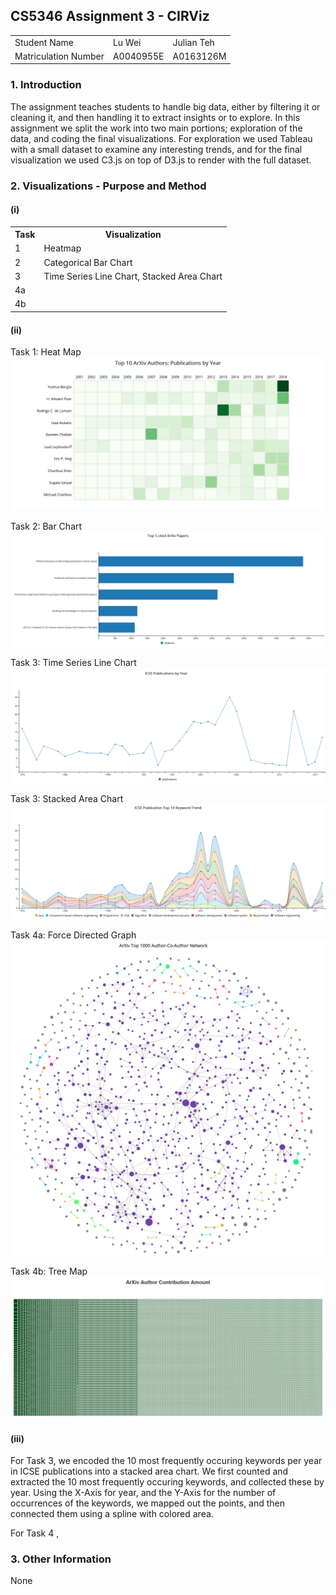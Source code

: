 ## CS5346 Assignment 3 - CIRViz

<html>
    <table>
        <tr>
            <td>Student Name</td>
            <td>Lu Wei</td>
            <td>Julian Teh</td>
        </tr>
        <tr>
            <td>Matriculation Number</td>
            <td>A0040955E</td>
            <td>A0163126M</td>
        </tr>
    </table>
</html>

### 1. Introduction
The assignment teaches students to handle big data, either by filtering it or cleaning it, and then handling it to extract insights or to explore. In this assignment we split the work into two main portions; exploration of the data, and coding the final visualizations. For exploration we used Tableau with a small dataset to examine any interesting trends, and for the final visualization we used C3.js on top of D3.js to render with the full dataset. 

### 2. Visualizations - Purpose and Method
#### (i)
<html>
    <table>
        <tr>
            <th>Task</th>
            <th>Visualization</th>
        </tr>
        <tr>
            <td>1</td>
            <td>Heatmap</td>
        </tr>
        <tr>
            <td>2</td>
            <td>Categorical Bar Chart</td>
        </tr>
        <tr>
            <td>3</td>
            <td>Time Series Line Chart, Stacked Area Chart</td>
        </tr>
        <tr>
            <td>4a</td>
            <td></td>
        </tr>
        <tr>
            <td>4b</td>
            <td></td>
        </tr>
    </table>
</html>

#### (ii)
Task 1: Heat Map
![Task 1: Heat Map](task1_1.png)

Task 2: Bar Chart
![Task 2: Bar Chart](task2_1.png)

Task 3: Time Series Line Chart
![Task 3: Time Series Line Chart](task3_1.png)

Task 3: Stacked Area Chart
![Task 3: Stacked Area Chart](task3_2.png)

Task 4a: Force Directed Graph
![Task 4a: Force Directed Graph](task4a_1.png)

Task 4b: Tree Map
![Task 4b: Tree Map](task4b_1.png)

#### (iii)

For Task 3, we encoded the 10 most frequently occuring keywords per year in ICSE publications into a stacked area chart. We first counted and extracted the 10 most frequently occuring keywords, and collected these by year. Using the X-Axis for year, and the Y-Axis for the number of occurrences of the keywords, we mapped out the points, and then connected them using a spline with colored area.

For Task 4 ,

### 3. Other Information
None